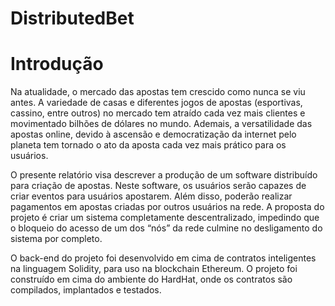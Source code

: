 # DistributedBet

# Introdução

Na atualidade, o mercado das apostas tem crescido como nunca se viu antes. A variedade de casas e diferentes jogos de apostas (esportivas, cassino, entre outros) no mercado tem atraído cada vez mais clientes e movimentado bilhões de dólares no mundo. Ademais, a versatilidade das apostas online, devido à ascensão e democratização da internet pelo planeta tem tornado o ato da aposta cada vez mais prático para os usuários.

O presente relatório visa descrever a produção de um software distribuído para criação de apostas. Neste software, os usuários serão capazes de criar eventos para usuários apostarem. Além disso, poderão realizar pagamentos em apostas criadas por outros usuários na rede. A proposta do projeto é criar um sistema completamente descentralizado, impedindo que o bloqueio do acesso de um dos “nós” da rede culmine no desligamento do sistema por completo.

O back-end do projeto foi desenvolvido em cima de contratos inteligentes na linguagem Solidity, para uso na blockchain Ethereum. O projeto foi construído em cima do ambiente do HardHat, onde os contratos são compilados, implantados e testados.
